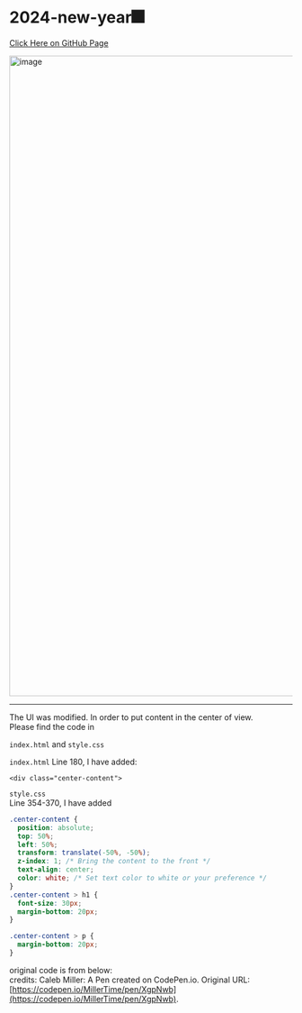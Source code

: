 # 2024-new-year🎆
[Click Here on GitHub Page](https://bemywang.github.io/2024-new-year/)

<img width="1137" alt="image" src="https://github.com/bemywang/2024-new-year/assets/84611026/d17e8f19-1658-4892-a474-50526151eff4">

<hr>
The UI was modified. In order to put content in the center of view. <br>
Please find the code in 

`index.html` 
and 
`style.css` 
<br>

`index.html`
Line 180, I have added:

```
<div class="center-content">
```

`style.css` 
<br>
Line 354-370, I have added 

```css
.center-content {
  position: absolute;
  top: 50%;
  left: 50%;
  transform: translate(-50%, -50%);
  z-index: 1; /* Bring the content to the front */
  text-align: center;
  color: white; /* Set text color to white or your preference */
}
.center-content > h1 {
  font-size: 30px;
  margin-bottom: 20px;
}

.center-content > p {
  margin-bottom: 20px;
}
```
original code is from below:<br>
credits: Caleb Miller: A Pen created on CodePen.io. Original URL: [https://codepen.io/MillerTime/pen/XgpNwb](https://codepen.io/MillerTime/pen/XgpNwb).

